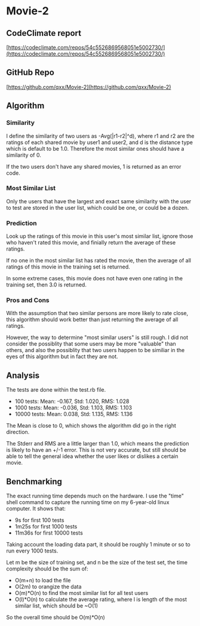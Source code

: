 # Movie-2

CodeClimate report
------------------
[https://codeclimate.com/repos/54c5526869568051e5002730/](https://codeclimate.com/repos/54c5526869568051e5002730/)

GitHub Repo
------------------
[https://github.com/qxx/Movie-2](https://github.com/qxx/Movie-2)

Algorithm
------------------
### Similarity 
I define the similarity of two users as -Avg(|r1-r2|^d), where r1 and r2 are the ratings of each shared movie by user1 and user2, and d is the distance type which is default to be 1.0. Therefore the most similar ones should have a similarity of 0. 

If the two users don't have any shared movies, 1 is returned as an error code.

### Most Similar List
Only the users that have the largest and exact same similarity with the user to test are stored in the user list, which could be one, or could be a dozen.

### Prediction
Look up the ratings of this movie in this user's most similar list, ignore those who haven't rated this movie, and finially return the average of these ratings.

If no one in the most similar list has rated the movie, then the average of all ratings of this movie in the training set is returned.

In some extreme cases, this movie does not have even one rating in the training set, then 3.0 is returned. 

### Pros and Cons
With the assumption that two similar persons are more likely to rate close, this algorithm should work better than just returning the average of all ratings.

However, the way to determine "most similar users" is still rough. I did not consider the possiblity that some users may be more "valuable" than others, and also the possiblity that two users happen to be similiar in the eyes of this algorithm but in fact they are not. 

Analysis
------------------
The tests are done within the test.rb file. 
* 100 tests: Mean: -0.167, Std: 1.020, RMS: 1.028
* 1000 tests: Mean: -0.036, Std: 1.103, RMS: 1.103
* 10000 tests: Mean: 0.038, Std: 1.135, RMS: 1.136

The Mean is close to 0, which shows the algorithm did go in the right direction.

The Stderr and RMS are a little larger than 1.0, which means the prediction is likely to have an +/-1 error. This is not very accurate, but still should be able to tell the general idea whether the user likes or dislikes a certain movie.  


Benchmarking
------------------
The exact running time depends much on the hardware. I use the "time" shell command to capture the running time on my 6-year-old linux computer. It shows that:
* 9s for first 100 tests
* 1m25s for first 1000 tests
* 11m36s for first 10000 tests

Taking account the loading data part, it should be roughly 1 minute or so to run every 1000 tests.

Let m be the size of training set, and n be the size of the test set, the time complexity should be the sum of:
* O(m+n) to load the file
* O(2m) to orangize the data
* O(m)*O(n) to find the most similar list for all test users
* O(l)*O(n) to calculate the average rating, where l is length of the most similar list, which should be ~O(1)

So the overall time should be O(m)*O(n)
